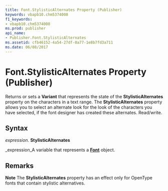 ```yaml
---
title: Font.StylisticAlternates Property (Publisher)
keywords: vbapb10.chm5374008
f1_keywords:
- vbapb10.chm5374008
ms.prod: publisher
api_name:
- Publisher.Font.StylisticAlternates
ms.assetid: cfb46152-4a54-27df-0a77-1e8b7fd3a711
ms.date: 06/08/2017
---
```



# Font.StylisticAlternates Property (Publisher)

Returns or sets a **Variant** that represents the state of the **StylisticAlternates** property on the characters in a text range. The **StylisticAlternates** property allows you to select an alternate look for the look of the characters you have selected, if the font designer has created these alternates. Read/write.


## Syntax

 _expression_. **StylisticAlternates**

 _expression_A variable that represents a **[Font](font-object-publisher.md)** object.


## Remarks


 **Note**  The **StylisticAlternates** property has an effect only for OpenType fonts that contain stylistic alternatives.



